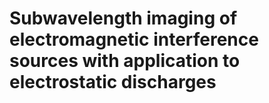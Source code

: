 # Subwavelength imaging of electromagnetic interference sources with application to electrostatic discharges
